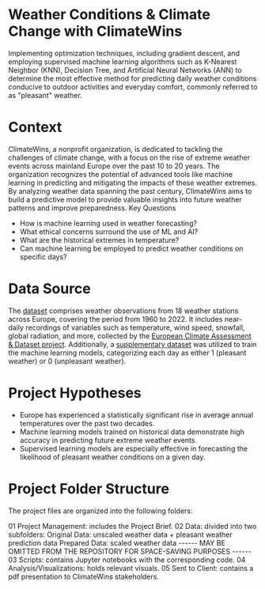 # Weather Conditions & Climate Change with ClimateWins
Implementing optimization techniques, including gradient descent, and employing supervised machine learning algorithms such as K-Nearest Neighbor (KNN), Decision Tree, and Artificial Neural Networks (ANN) to determine the most effective method for predicting daily weather conditions conducive to outdoor activities and everyday comfort, commonly referred to as "pleasant" weather.
# Context
ClimateWins, a nonprofit organization, is dedicated to tackling the challenges of climate change, with a focus on the rise of extreme weather events across mainland Europe over the past 10 to 20 years. The organization recognizes the potential of advanced tools like machine learning in predicting and mitigating the impacts of these weather extremes. By analyzing weather data spanning the past century, ClimateWins aims to build a predictive model to provide valuable insights into future weather patterns and improve preparedness.
Key Questions
* How is machine learning used in weather forecasting?
* What ethical concerns surround the use of ML and AI?
* What are the historical extremes in temperature?
* Can machine learning be employed to predict weather conditions on specific days?
# Data Source
The [dataset](https://github.com/Manishatomar/Dataset/blob/main/Dataset-weather-prediction-dataset-processed.csv) comprises weather observations from 18 weather stations across Europe, covering the period from 1960 to 2022. It includes near-daily recordings of variables such as temperature, wind speed, snowfall, global radiation, and more, collected by the [European Climate Assessment & Dataset project](https://www.ecad.eu/). Additionally, a [supplementary dataset](https://github.com/Manishatomar/Dataset/blob/main/Dataset-Answers-Weather_Prediction_Pleasant_Weather.csv) was utilized to train the machine learning models, categorizing each day as either 1 (pleasant weather) or 0 (unpleasant weather).
# Project Hypotheses
* Europe has experienced a statistically significant rise in average annual temperatures over the past two decades.
* Machine learning models trained on historical data demonstrate high accuracy in predicting future extreme weather events.
* Supervised learning models are especially effective in forecasting the likelihood of pleasant weather conditions on a given day.
# Project Folder Structure
The project files are organized into the following folders:

01 Project Management: includes the Project Brief.
02 Data: divided into two subfolders:
Original Data: unscaled weather data + pleasant weather prediction data
Prepared Data: scaled weather data ------ MAY BE OMITTED FROM THE REPOSITORY FOR SPACE-SAVING PURPOSES ------
03 Scripts: contains Jupyter notebooks with the corresponding code.
04 Analysis/Visualizations: holds relevant visuals.
05 Sent to Client: contains a pdf presentation to ClimateWins stakeholders.

